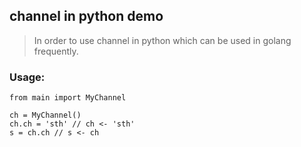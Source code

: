 ## channel in python demo

> In order to use channel in python which can be used in golang frequently.

### Usage:
```
from main import MyChannel

ch = MyChannel()
ch.ch = 'sth' // ch <- 'sth'
s = ch.ch // s <- ch
```
